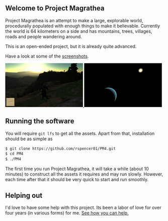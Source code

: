 ## Welcome to Project Magrathea

Project Magrathea is an attempt to make a large, explorable world, procedurally populated with enough things to make it believable.  Currently the world is 64 kilometers on a side and has mountains, trees, villages, roads and people wandering around.

This is an open-ended project, but it is already quite advanced.

Have a look at some of the [screenshots](screenshots.html).

<div>
<a href="screenshots.html">
  <img style="width:49%;" src="static/screenshot1.jpg">
  <img style="width:49%;" src="static/screenshot2.jpg">
</a>
</div>
<p></p>

## Running the software

You will require `git lfs` to get all the assets.  Apart from that, installation should be as simple as
~~~ bash
$ git clone https://github.com/rspencer01/PM4.git
$ cd PM4
$ ./PM4
~~~
The first time you run Project Magrathea, it will take a while (about 10 minutes) to construct all the assets it requires and may run slowly.  However, each time after that it should be very quick to start and run smoothly.

## Helping out

I'd love to have some help with this project.  Its been a labor of love for over four years (in various forms) for me.  [See how you can help.](help.html)
